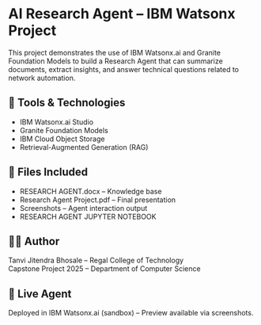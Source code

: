# AI Research Agent – IBM Watsonx Project

This project demonstrates the use of IBM Watsonx.ai and Granite Foundation Models to build a Research Agent that can summarize documents, extract insights, and answer technical questions related to network automation.

## 🔧 Tools & Technologies
- IBM Watsonx.ai Studio
- Granite Foundation Models
- IBM Cloud Object Storage
- Retrieval-Augmented Generation (RAG)

## 📁 Files Included
- RESEARCH AGENT.docx – Knowledge base
- Research Agent Project.pdf – Final presentation
- Screenshots – Agent interaction output
- RESEARCH AGENT JUPYTER NOTEBOOK

## 👩‍💻 Author
Tanvi Jitendra Bhosale – Regal College of Technology  
Capstone Project 2025 – Department of Computer Science

## 🔗 Live Agent
Deployed in IBM Watsonx.ai (sandbox) – Preview available via screenshots.


